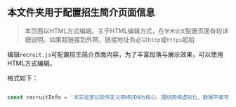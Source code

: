 ## 本文件夹用于配置招生简介页面信息

> 本页面以HTML方式编辑。关于HTML编辑方式，在`学术论文`配置页面有较详细说明。如果超链接到外网，链接地址务必以`http`或`https`起始

编辑`recruit.js`可配置招生简介页面内容，为了丰富段落与展示效果，可以使用HTML方式编辑。


格式如下：

```js

const recruitInfo = '本实验室以软件定义网络SDN为核心，围绕网络虚拟化、数据平面可编程、IoT等';

```

> 

